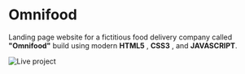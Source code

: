 # Omnifood

Landing page website for a fictitious food delivery company  called **"Omnifood"** build using modern **HTML5** , **CSS3** ,  and **JAVASCRIPT**.

![Live project](project.jpeg)
